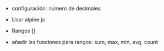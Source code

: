 * configuración: número de decimales

* Usar alpine js

* Rangos []
* añadir las funciones para rangos: sum, max, min, avg, count
